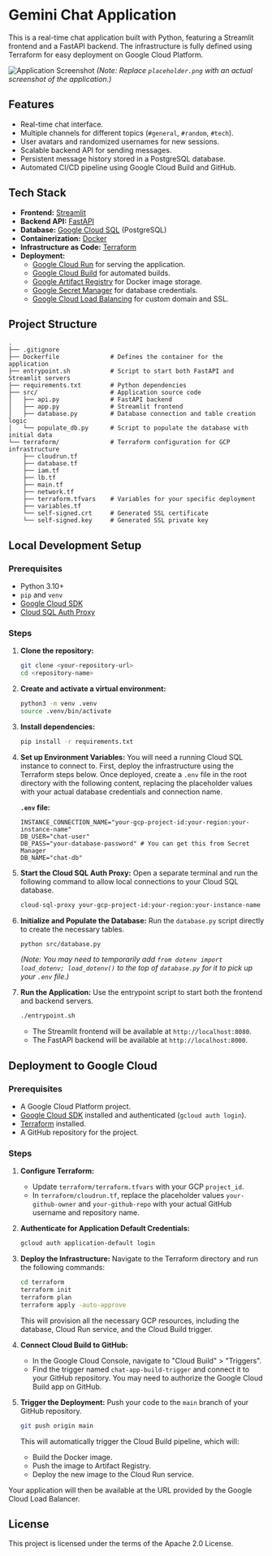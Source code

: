# Gemini Chat Application

This is a real-time chat application built with Python, featuring a Streamlit frontend and a FastAPI backend. The infrastructure is fully defined using Terraform for easy deployment on Google Cloud Platform.

![Application Screenshot](placeholder.png)
*(Note: Replace `placeholder.png` with an actual screenshot of the application.)*

## Features

-   Real-time chat interface.
-   Multiple channels for different topics (`#general`, `#random`, `#tech`).
-   User avatars and randomized usernames for new sessions.
-   Scalable backend API for sending messages.
-   Persistent message history stored in a PostgreSQL database.
-   Automated CI/CD pipeline using Google Cloud Build and GitHub.

## Tech Stack

-   **Frontend:** [Streamlit](https://streamlit.io/)
-   **Backend API:** [FastAPI](https://fastapi.tiangolo.com/)
-   **Database:** [Google Cloud SQL](https://cloud.google.com/sql) (PostgreSQL)
-   **Containerization:** [Docker](https://www.docker.com/)
-   **Infrastructure as Code:** [Terraform](https://www.terraform.io/)
-   **Deployment:**
    -   [Google Cloud Run](https://cloud.google.com/run) for serving the application.
    -   [Google Cloud Build](https://cloud.google.com/build) for automated builds.
    -   [Google Artifact Registry](https://cloud.google.com/artifact-registry) for Docker image storage.
    -   [Google Secret Manager](https://cloud.google.com/secret-manager) for database credentials.
    -   [Google Cloud Load Balancing](https://cloud.google.com/load-balancing) for custom domain and SSL.

## Project Structure

```
.
├── .gitignore
├── Dockerfile              # Defines the container for the application
├── entrypoint.sh           # Script to start both FastAPI and Streamlit servers
├── requirements.txt        # Python dependencies
├── src/                    # Application source code
│   ├── api.py              # FastAPI backend
│   ├── app.py              # Streamlit frontend
│   ├── database.py         # Database connection and table creation logic
│   └── populate_db.py      # Script to populate the database with initial data
└── terraform/              # Terraform configuration for GCP infrastructure
    ├── cloudrun.tf
    ├── database.tf
    ├── iam.tf
    ├── lb.tf
    ├── main.tf
    ├── network.tf
    ├── terraform.tfvars    # Variables for your specific deployment
    ├── variables.tf
    └── self-signed.crt     # Generated SSL certificate
    └── self-signed.key     # Generated SSL private key
```

## Local Development Setup

### Prerequisites

-   Python 3.10+
-   `pip` and `venv`
-   [Google Cloud SDK](https://cloud.google.com/sdk/install)
-   [Cloud SQL Auth Proxy](https://cloud.google.com/sql/docs/postgres/connect-auth-proxy)

### Steps

1.  **Clone the repository:**
    ```bash
    git clone <your-repository-url>
    cd <repository-name>
    ```

2.  **Create and activate a virtual environment:**
    ```bash
    python3 -m venv .venv
    source .venv/bin/activate
    ```

3.  **Install dependencies:**
    ```bash
    pip install -r requirements.txt
    ```

4.  **Set up Environment Variables:**
    You will need a running Cloud SQL instance to connect to. First, deploy the infrastructure using the Terraform steps below. Once deployed, create a `.env` file in the root directory with the following content, replacing the placeholder values with your actual database credentials and connection name.

    **`.env` file:**
    ```
    INSTANCE_CONNECTION_NAME="your-gcp-project-id:your-region:your-instance-name"
    DB_USER="chat-user"
    DB_PASS="your-database-password" # You can get this from Secret Manager
    DB_NAME="chat-db"
    ```

5.  **Start the Cloud SQL Auth Proxy:**
    Open a separate terminal and run the following command to allow local connections to your Cloud SQL database.
    ```bash
    cloud-sql-proxy your-gcp-project-id:your-region:your-instance-name
    ```

6.  **Initialize and Populate the Database:**
    Run the `database.py` script directly to create the necessary tables.
    ```bash
    python src/database.py
    ```
    *(Note: You may need to temporarily add `from dotenv import load_dotenv; load_dotenv()` to the top of `database.py` for it to pick up your `.env` file.)*

7.  **Run the Application:**
    Use the entrypoint script to start both the frontend and backend servers.
    ```bash
    ./entrypoint.sh
    ```
    -   The Streamlit frontend will be available at `http://localhost:8080`.
    -   The FastAPI backend will be available at `http://localhost:8000`.

## Deployment to Google Cloud

### Prerequisites

-   A Google Cloud Platform project.
-   [Google Cloud SDK](https://cloud.google.com/sdk/install) installed and authenticated (`gcloud auth login`).
-   [Terraform](https://learn.hashicorp.com/tutorials/terraform/install-cli) installed.
-   A GitHub repository for the project.

### Steps

1.  **Configure Terraform:**
    -   Update `terraform/terraform.tfvars` with your GCP `project_id`.
    -   In `terraform/cloudrun.tf`, replace the placeholder values `your-github-owner` and `your-github-repo` with your actual GitHub username and repository name.

2.  **Authenticate for Application Default Credentials:**
    ```bash
    gcloud auth application-default login
    ```

3.  **Deploy the Infrastructure:**
    Navigate to the Terraform directory and run the following commands:
    ```bash
    cd terraform
    terraform init
    terraform plan
    terraform apply -auto-approve
    ```
    This will provision all the necessary GCP resources, including the database, Cloud Run service, and the Cloud Build trigger.

4.  **Connect Cloud Build to GitHub:**
    -   In the Google Cloud Console, navigate to "Cloud Build" > "Triggers".
    -   Find the trigger named `chat-app-build-trigger` and connect it to your GitHub repository. You may need to authorize the Google Cloud Build app on GitHub.

5.  **Trigger the Deployment:**
    Push your code to the `main` branch of your GitHub repository.
    ```bash
    git push origin main
    ```
    This will automatically trigger the Cloud Build pipeline, which will:
    -   Build the Docker image.
    -   Push the image to Artifact Registry.
    -   Deploy the new image to the Cloud Run service.

Your application will then be available at the URL provided by the Google Cloud Load Balancer.

## License

This project is licensed under the terms of the Apache 2.0 License.
